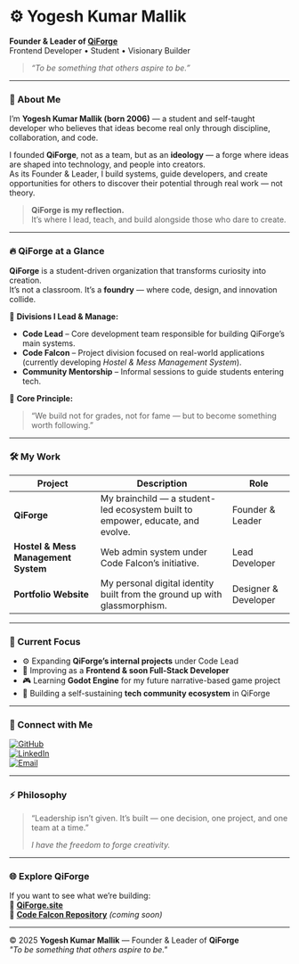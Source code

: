 # ⚙️ Yogesh Kumar Mallik  

**Founder & Leader of [QiForge](https://qiforge.org)**  
Frontend Developer • Student • Visionary Builder  

> *“To be something that others aspire to be.”*  

---

### 🧭 About Me  
I’m **Yogesh Kumar Mallik (born 2006)** — a student and self-taught developer who believes that ideas become real only through discipline, collaboration, and code.  

I founded **QiForge**, not as a team, but as an **ideology** — a forge where ideas are shaped into technology, and people into creators.  
As its Founder & Leader, I build systems, guide developers, and create opportunities for others to discover their potential through real work — not theory.  

> **QiForge is my reflection.**  
> It’s where I lead, teach, and build alongside those who dare to create.

---

### 🔥 QiForge at a Glance  
**QiForge** is a student-driven organization that transforms curiosity into creation.  
It’s not a classroom. It’s a **foundry** — where code, design, and innovation collide.  

🧩 **Divisions I Lead & Manage:**  
- **Code Lead** – Core development team responsible for building QiForge’s main systems.  
- **Code Falcon** – Project division focused on real-world applications (currently developing *Hostel & Mess Management System*).  
- **Community Mentorship** – Informal sessions to guide students entering tech.  

💠 **Core Principle:**  
> “We build not for grades, not for fame — but to become something worth following.”  

---

### 🛠️ My Work  
| Project | Description | Role |
|----------|--------------|------|
| **QiForge** | My brainchild — a student-led ecosystem built to empower, educate, and evolve. | Founder & Leader |
| **Hostel & Mess Management System** | Web admin system under Code Falcon’s initiative. | Lead Developer |
| **Portfolio Website** | My personal digital identity built from the ground up with glassmorphism. | Designer & Developer |

---

### 🧠 Current Focus  
- ⚙️ Expanding **QiForge’s internal projects** under Code Lead  
- 🧩 Improving as a **Frontend & soon Full-Stack Developer**  
- 🎮 Learning **Godot Engine** for my future narrative-based game project  
- 🧱 Building a self-sustaining **tech community ecosystem** in QiForge  

---

### 🔗 Connect with Me  
[![GitHub](https://img.shields.io/badge/GitHub-Yogesh--Kumar--Mallik--dev-181717?logo=github&style=for-the-badge)](https://github.com/Yogesh-Kumar-Mallik-dev)  
[![LinkedIn](https://img.shields.io/badge/LinkedIn-Yogesh%20Kumar%20Mallik-0A66C2?logo=linkedin&style=for-the-badge)](https://www.linkedin.com/in/yogesh-kumar-mallik-060895390)  
[![Email](https://img.shields.io/badge/Email-yogeshkumarmallikdev%40gmail.com-D14836?logo=gmail&style=for-the-badge)](mailto:yogeshkumarmallikdev@gmail.com)  

---

### ⚡ Philosophy  
> “Leadership isn’t given. It’s built — one decision, one project, and one team at a time.”  
>  
> *I have the freedom to forge creativity.*  

---

### 🌐 Explore QiForge  
If you want to see what we’re building:  
🔗 [**QiForge.site**](https://qiforge.site)  
🚀 [**Code Falcon Repository**](https://github.com/QiForge) *(coming soon)*  

---

© 2025 **Yogesh Kumar Mallik** — Founder & Leader of **QiForge**  
*"To be something that others aspire to be."*

